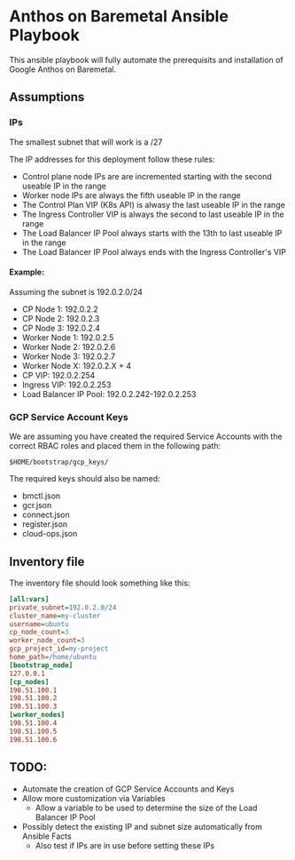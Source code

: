 # Anthos on Baremetal Ansible Playbook
This ansible playbook will fully automate the prerequisits and installation of Google Anthos on Baremetal. 

## Assumptions
### IPs
The smallest subnet that will work is a /27

The IP addresses for this deployment follow these rules:
* Control plane node IPs are are incremented starting with the second useable IP in the range
* Worker node IPs are always the fifth useable IP in the range
* The Control Plan VIP (K8s API) is alwasy the last useable IP in the range
* The Ingress Controller VIP is always the second to last useable IP in the range
* The Load Balancer IP Pool always starts with the 13th to last useable IP in the range
* The Load Balancer IP Pool always ends with the Ingress Controller's VIP
#### Example:
Assuming the subnet is 192.0.2.0/24
* CP Node 1: 192.0.2.2
* CP Node 2: 192.0.2.3
* CP Node 3: 192.0.2.4
* Worker Node 1: 192.0.2.5
* Worker Node 2: 192.0.2.6
* Worker Node 3: 192.0.2.7
* Worker Node X: 192.0.2.X + 4
* CP VIP: 192.0.2.254
* Ingress VIP: 192.0.2.253
* Load Balancer IP Pool: 192.0.2.242-192.0.2.253

### GCP Service Account Keys
We are assuming you have created the required Service Accounts with the correct RBAC roles and placed them in the following path:

`$HOME/bootstrap/gcp_keys/`

The required keys should also be named:
* bmctl.json
* gcr.json
* connect.json
* register.json
* cloud-ops.json

## Inventory file
The inventory file should look something like this:
```ini
[all:vars]
private_subnet=192.0.2.0/24
cluster_name=my-cluster
username=ubuntu
cp_node_count=3
worker_node_count=3
gcp_project_id=my-project
home_path=/home/ubuntu
[bootstrap_node]
127.0.0.1
[cp_nodes]
198.51.100.1
198.51.100.2
198.51.100.3
[worker_nodes]
198.51.100.4
198.51.100.5
198.51.100.6
```

## TODO:
* Automate the creation of GCP Service Accounts and Keys
* Allow more customization via Variables
  * Allow a variable to be used to determine the size of the Load Balancer IP Pool
* Possibly detect the existing IP and subnet size automatically from Ansible Facts
  * Also test if IPs are in use before setting these IPs
